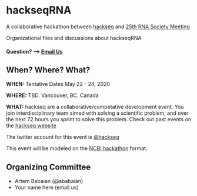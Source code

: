 # hackseqRNA

A collaborative hackathon between [hackseq](https://www.hackseq.com) and [25th RNA Society Meeting](https://www.rnasociety.org)

Organizational files and discussions about hackseqRNA

#### Question? --> [Email Us](mailto:hackseq@gmail.com)

## When? Where? What?

**WHEN:** Tentative Dates May 22 - 24, 2020

**WHERE:** TBD. Vancouver, BC. Canada

**WHAT:** hackseq are a collaborative/competative development event. You join interdisciplinary team aimed with solving a scientific problem, and over the next 72 hours you sprint to solve this problem. Check out past events on the [hackseq website](https://www.hackseq.com/)

The twitter account for this event is [@hackseq](https://twitter.com/search?f=tweets&q=hackseq)

This event will be modeled on the [NCBI hackathon](https://github.com/NCBI-Hackathons) format.

## Organizing Committee

* Artem Babaian (@ababaian)
* Your name here (email us)
